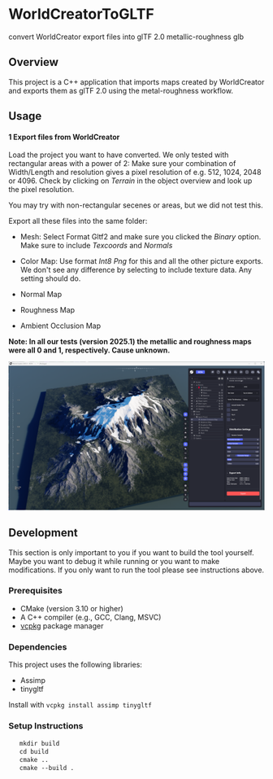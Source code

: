 # WorldCreatorToGLTF
convert WorldCreator export files into glTF 2.0 metallic-roughness glb

## Overview
This project is a C++ application that imports maps created by WorldCreator and exports them as glTF 2.0 using the metal-roughness workflow.

## Usage

#### 1 Export files from WorldCreator

Load the project you want to have converted. We only tested with rectangular areas with a power of 2: Make sure your combination of Width/Length and resolution gives a pixel resolution of e.g. 512, 1024, 2048 or 4096. Check by clicking on *Terrain* in the object overview and look up the pixel resolution.

You may try with non-rectangular secenes or areas, but we did not test this.

Export all these files into the same folder:

- Mesh: Select Format Gltf2 and make sure you clicked the *Binary* option. Make sure to include *Texcoords* and *Normals*

- Color Map: Use format *Int8 Png* for this and all the other picture exports. We don't see any difference by selecting to include texture data. Any setting should do.

- Normal Map

- Roughness Map

- Ambient Occlusion Map

**Note: In all our tests (version 2025.1) the metallic and roughness maps were all 0 and 1, respectively. Cause unknown.**

![wc_scene_1](images/wc1.png)

## Development
This section is only important to you if you want to build the tool yourself. Maybe you want to debug it while running or you want to make modifications. If you only want to run the tool please see instructions above.

### Prerequisites
- CMake (version 3.10 or higher)
- A C++ compiler (e.g., GCC, Clang, MSVC)
- [vcpkg](https://github.com/microsoft/vcpkg) package manager

### Dependencies
This project uses the following libraries:
- Assimp
- tinygltf

Install with ``vcpkg install assimp tinygltf``

### Setup Instructions

```
   mkdir build
   cd build
   cmake ..
   cmake --build .
```

   